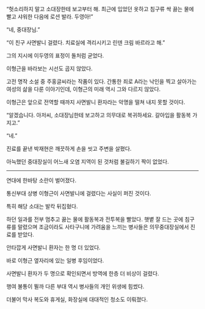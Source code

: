 “헛소리하지 말고 소대장한테 보고부터 해. 최근에 입었던 옷하고 침구류 싹 끓는 물에 빨고 샤워한 다음에 로션 발라. 두영아!”

“네, 중대장님.”

“이 친구 사면발니 걸렸다. 치료실에 격리시키고 린덴 크림 바르라고 해.”

그의 지시에 이두영의 표정이 돌처럼 굳었다.

이형근을 바라보는 시선도 곱지 않았다.

고전 명작 소설 중 주홍글씨라는 작품이 있다. 간통한 죄로 A라는 낙인을 찍고 살아가는 여성의 삶을 다룬 이야기인데, 이형근의 미래 역시 그와 다르지 않았다.

이형근은 앞으로 전역할 때까지 사면발니 환자라는 악명을 떨쳐 내지 못할 것이다.

“알겠습니다. 아저씨, 소대장님한테 보고하고 의무대로 복귀하세요. 갈아입을 활동복 가지고.”

“네.”

진료를 끝낸 박재현은 깨끗하게 손을 씻고 주변을 살폈다.

아늑했던 중대장실이 어느새 오염 지역이 된 것처럼 불길하기 짝이 없었다.

* * *

연대에 한바탕 소란이 벌어졌다.

통신부대 상병 이형근이 사면발니에 걸렸다는 사실이 퍼진 것이다.

특히 해당 소대는 발칵 뒤집혔다.

하던 일과를 전부 멈추고 끓는 물에 활동복과 전투복을 빨았다. 햇볕 잘 드는 곳에 침구류를 말렸으며 조금이라도 사타구니에 가려움을 느끼는 병사들은 의무중대장실에서 진료를 받았다.

안타깝게 사면발니 환자는 한 명 더 있었다.

바로 이형근 옆자리에 있는 일병 후임이었다.

사면발니 환자가 두 명으로 확인되면서 방역에 한층 더 비상이 걸렸다.

행여 불통이 뛸까 다른 부대 역시 병사들의 개인 위생에 힘썼다.

더불어 막사 복도와 휴게실, 화장실에 대대적인 청소도 이뤄졌다.